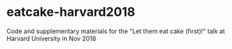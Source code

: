 # eatcake-harvard2018
Code and supplementary materials for the "Let them eat cake (first)!" talk at Harvard University in Nov 2018
